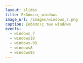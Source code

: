 ```yaml
---
layout: slides 
title: Εκδόσεις windows
image_url: /images/windows_7.png
caption: Εκδόσεις των windows
events:
  - windows_7
  - windows10
  - windows-98
  - windows8
  - windows95
---
```

 
